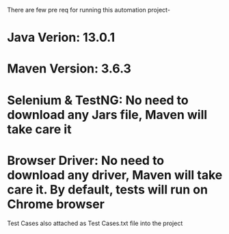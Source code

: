 There are few pre req for running this automation project-
  # Java Verion: 13.0.1
  # Maven Version: 3.6.3
  # Selenium & TestNG: No need to download any Jars file, Maven will take care it
  # Browser Driver: No need to download any driver, Maven will take care it. By default, tests will run on Chrome browser
Test Cases also attached as Test Cases.txt file into the project
